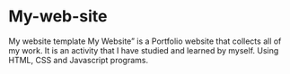 # My-web-site
My website template
My Website” is a Portfolio website that collects all of my work. It is an activity that I have studied and learned by myself. Using HTML, CSS and Javascript programs.
